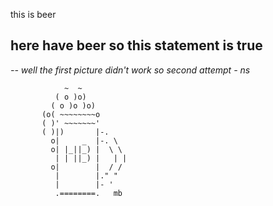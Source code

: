 this is beer
## here have beer so this statement is true
*-- well the first picture didn't work so second attempt - ns*

                ~  ~
              ( o )o)
             ( o )o )o)
           (o( ~~~~~~~~o
           ( )' ~~~~~~~'
           ( )|)       |-.
             o|     _  |-. \
             o| |_||_) |  \ \
              | | ||_) |   | |
             o|        |  / /
              |        |." "
              |        |- '
              .========.   mb

